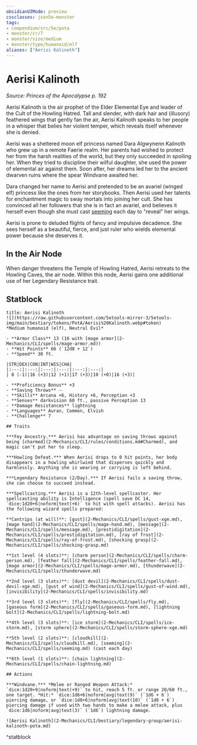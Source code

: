 ```yaml
---
obsidianUIMode: preview
cssclasses: json5e-monster
tags:
- compendium/src/5e/pota
- monster/cr/7
- monster/size/medium
- monster/type/humanoid/elf
aliases: ["Aerisi Kalinoth"]
---
```

# Aerisi Kalinoth
*Source: Princes of the Apocalypse p. 192*  

Aerisi Kalinoth is the air prophet of the Elder Elemental Eye and leader of the Cult of the Howling Hatred. Tall and slender, with dark hair and (illusory) feathered wings that gently fan the air, Aerisi Kalinoth speaks to her people in a whisper that belies her violent temper, which reveals itself whenever she is denied.

Aerisi was a sheltered moon elf princess named Dara Algwynenn Kalinoth who grew up in a remote Faerie realm. Her parents had wished to protect her from the harsh realities of the world, but they only succeeded in spoiling her. When they tried to discipline their wilful daughter, she used the power of elemental air against them. Soon after, her dreams led her to the ancient dwarven ruins where the spear Windvane awaited her.

Dara changed her name to Aerisi and pretended to be an avariel (winged elf) princess like the ones from her storybooks. Then Aerisi used her talents for enchantment magic to sway mortals into joining her cult. She has convinced all her followers that she is in fact an avariel, and believes it herself even though she must cast [seeming](2-Mechanics/CLI/spells/seeming.md) each day to "reveal" her wings.

Aerisi is prone to deluded flights of fancy and impulsive decadence. She sees herself as a beautiful, fierce, and just ruler who wields elemental power because she deserves it.

## In the Air Node

When danger threatens the Temple of Howling Hatred, Aerisi retreats to the Howling Caves, the air node. Within this node, Aerisi gains one additional use of her Legendary Resistance trait.

## Statblock

```ad-statblock
title: Aerisi Kalinoth
![](https://raw.githubusercontent.com/5etools-mirror-3/5etools-img/main/bestiary/tokens/PotA/Aerisi%20Kalinoth.webp#token)
*Medium humanoid (elf), Neutral Evil*

- **Armor Class** 13 (16 with [mage armor](2-Mechanics/CLI/spells/mage-armor.md))
- **Hit Points** 66 (`12d8 + 12`)
- **Speed** 30 ft.

|STR|DEX|CON|INT|WIS|CHA|
|:---:|:---:|:---:|:---:|:---:|:---:|
| 8 (-1)|16 (+3)|12 (+1)|17 (+3)|10 (+0)|16 (+3)|

- **Proficiency Bonus** +3
- **Saving Throws** ⏤
- **Skills** Arcana +6, History +6, Perception +3
- **Senses** darkvision 60 ft., passive Perception 13
- **Damage Resistances** lightning
- **Languages** Auran, Common, Elvish
- **Challenge** 7

## Traits

***Fey Ancestry.*** Aerisi has advantage on saving throws against being [charmed](2-Mechanics/CLI/rules/conditions.md#Charmed), and magic can't put her to sleep.

***Howling Defeat.*** When Aerisi drops to 0 hit points, her body disappears in a howling whirlwind that disperses quickly and harmlessly. Anything she is wearing or carrying is left behind.

***Legendary Resistance (2/Day).*** If Aerisi fails a saving throw, she can choose to succeed instead.

***Spellcasting.*** Aerisi is a 12th-level spellcaster. Her spellcasting ability is Intelligence (spell save DC 14, `dice:1d20+6|noform|text(+6)` to hit with spell attacks). Aerisi has the following wizard spells prepared:

**Cantrips (at will)**: [gust](2-Mechanics/CLI/spells/gust-xge.md), [mage hand](2-Mechanics/CLI/spells/mage-hand.md), [message](2-Mechanics/CLI/spells/message.md), [prestidigitation](2-Mechanics/CLI/spells/prestidigitation.md), [ray of frost](2-Mechanics/CLI/spells/ray-of-frost.md), [shocking grasp](2-Mechanics/CLI/spells/shocking-grasp.md)

**1st level (4 slots)**: [charm person](2-Mechanics/CLI/spells/charm-person.md), [feather fall](2-Mechanics/CLI/spells/feather-fall.md), [mage armor](2-Mechanics/CLI/spells/mage-armor.md), [thunderwave](2-Mechanics/CLI/spells/thunderwave.md)

**2nd level (3 slots)**: [dust devil](2-Mechanics/CLI/spells/dust-devil-xge.md), [gust of wind](2-Mechanics/CLI/spells/gust-of-wind.md), [invisibility](2-Mechanics/CLI/spells/invisibility.md)

**3rd level (3 slots)**: [fly](2-Mechanics/CLI/spells/fly.md), [gaseous form](2-Mechanics/CLI/spells/gaseous-form.md), [lightning bolt](2-Mechanics/CLI/spells/lightning-bolt.md)

**4th level (3 slots)**: [ice storm](2-Mechanics/CLI/spells/ice-storm.md), [storm sphere](2-Mechanics/CLI/spells/storm-sphere-xge.md)

**5th level (2 slots)**: [cloudkill](2-Mechanics/CLI/spells/cloudkill.md), [seeming](2-Mechanics/CLI/spells/seeming.md) (cast each day)

**6th level (1 slots)**: [chain lightning](2-Mechanics/CLI/spells/chain-lightning.md)

## Actions

***Windvane.*** *Melee or Ranged Weapon Attack:* `dice:1d20+9|noform|text(+9)` to hit, reach 5 ft. or range 20/60 ft., one target. *Hit:* `dice:1d6+6|noform|avg|text(9)` (`1d6 + 6`) piercing damage, or `dice:1d8+6|noform|avg|text(10)` (`1d8 + 6`) piercing damage if used with two hands to make a melee attack, plus `dice:1d6|noform|avg|text(3)` (`1d6`) lightning damage.

![Aerisi Kalinoth](2-Mechanics/CLI/bestiary/legendary-group/aerisi-kalinoth-pota.md)
```
^statblock